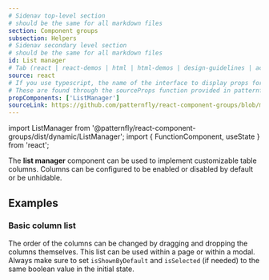 ```yaml
---
# Sidenav top-level section
# should be the same for all markdown files
section: Component groups
subsection: Helpers
# Sidenav secondary level section
# should be the same for all markdown files
id: List manager
# Tab (react | react-demos | html | html-demos | design-guidelines | accessibility)
source: react
# If you use typescript, the name of the interface to display props for
# These are found through the sourceProps function provided in patternfly-docs.source.js
propComponents: ['ListManager']
sourceLink: https://github.com/patternfly/react-component-groups/blob/main/packages/module/patternfly-docs/content/extensions/component-groups/examples/ListManager/ListManager.md
---
```


import ListManager from '@patternfly/react-component-groups/dist/dynamic/ListManager';
import { FunctionComponent, useState } from 'react';

The **list manager** component can be used to implement customizable table columns. Columns can be configured to be enabled or disabled by default or be unhidable. 

## Examples

### Basic column list

The order of the columns can be changed by dragging and dropping the columns themselves. This list can be used within a page or within a modal. Always make sure to set `isShownByDefault` and `isSelected` (if needed) to the same boolean value in the initial state.

```js file="./ListManagerExample.tsx"
